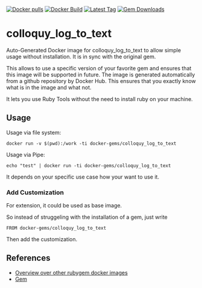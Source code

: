 [![Docker pulls](https://img.shields.io/docker/pulls/rubygem/colloquy_log_to_text.svg)](https://hub.docker.com/r/rubygem/colloquy_log_to_text/)
[![Docker Build](https://img.shields.io/docker/automated/rubygem/colloquy_log_to_text.svg)](https://hub.docker.com/r/rubygem/colloquy_log_to_text/)
[![Latest Tag](https://img.shields.io/github/tag/docker-rubygem/colloquy_log_to_text.svg)](https://hub.docker.com/r/rubygem/colloquy_log_to_text/)
[![Gem Downloads](https://img.shields.io/gem/dt/colloquy_log_to_text.svg)](https://rubygems.org/gems/colloquy_log_to_text/)
# colloquy_log_to_text

Auto-Generated Docker image for colloquy_log_to_text to allow simple usage without installation.
It is in sync with the original gem.

This allows to use a specific version of your favorite gem and ensures that this image will be supported in future.
The image is generated automatically from a github repository by Docker Hub.
This ensures that you exactly know what is in the image and what not.

It lets you use Ruby Tools without the need to install ruby on your machine.

## Usage

Usage via file system:

`docker run -v $(pwd):/work -ti docker-gems/colloquy_log_to_text`

Usage via Pipe:

`echo "test" | docker run -ti docker-gems/colloquy_log_to_text`

It depends on your specific use case how your want to use it.

### Add Customization

For extension, it could be used as base image.

So instead of struggeling with the installation of a gem, just write

`FROM docker-gems/colloquy_log_to_text`

Then add the customization.

## References

 - [Overview over other rubygem docker images](https://github.com/thinkbot/docker-rubygem)
 - [Gem](https://rubygems.org/gems/colloquy_log_to_text/)
